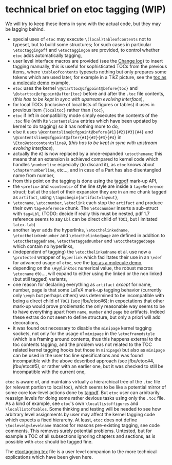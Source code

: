 # technical brief on etoc tagging (WIP)

We will try to keep these items in sync with the actual code, but they may be lagging behind.

- special uses of `etoc` may execute `\(local)tableofcontents` not to typeset, but to build some structures; for such cases in particular `\etoctaggingoff` and `\etoctaggingon` are provided, to control whether `etoc` adds automatically tagging,
- user level interface macros are provided (see the [Change log](/ChangeLog.md)) to insert tagging manually, this is useful for sophisticated TOCs from the previous items, where `\tableofcontents` typesets nothing but only prepares some tokens which are used later, for example in a TikZ picture, see the [toc as a molecule demo](/issuetesting/test_tagging_toc_as_molecule.tex) example,
- `etoc` uses the kernel `\@starttoc@cfgpoint@before{toc}` and `\@starttoc@cfgpoint@after{toc}` before and after the `.toc` file contents, (*this has to be kept in sync with upstream evolving interface*),
- for local TOCs (inclusive of local lists of figures or tables) it uses in previous item `{localtoc}` rather than `{toc}`,
- `etoc` if left in compatibility mode simply executes the contents of the `.toc` file (with its `\contentsline` entries which have been updated by kernel to do tagging) so it has nothing more to do,
- else it uses `\@contentsline@cfgpoint@before{#1}{#2}{#3}{#4}` and `\@contentsline@cfgpoint@after{#1}{#2}{#3}{#4}` in `\Etoc@etoccontentsline@`, (*this has to be kept in sync with upstream evolving interface*),
- actually the `#2` is now replaced by a once-expanded `\etocthename`; this means that an extension is achieved compared to kernel code which handles `\numberline` especially (to discard it), as `etoc` knows about `\chapternumberline`, etc..., and in case of a Part has also disentangled name from number,
- from this point on the tagging is done using the [tagpdf](https://github.com/latex3/tagpdf) mark-up API,
- the `<prefix>` and `<contents>` of the line style are inside a `tag=Reference` struct; but at the start of their expansion they are in an mc chunk tagged as `artifact`, using `\tagmcbegin{artifact=layout}`,
- `\etocname`, `\etocnumber`, `\etoclink` each stop the `artifact` and produce their own `tag=Reference` chunk.  The `\etocnumber` inserts a sub-struct with `tag=Lbl`, (TODO: decide if really this must be nested, pdf 1.7 reference seems to say `Lbl` can be direct child of `TOCI`, but I imitated `latex-lab`)
- another layer adds the hyperlinks, `\etocthelinkedname`, `\etocthelinkednumber` and `\etocthelinkedpage` are defined in addition to `\etocthetaggedname`, `\etocthetaggednumber` and `\etocthetaggedpage` which contain no hyperlinks,
- (independent of tagging) the `\etocthelinkedname` et al. use now a `\protected` wrapper of `hyperlink` which facilitates their use in an `\edef` for advanced usage of `etoc`, see the [toc as a molecule demo](/issuetesting/test_tagging_toc_as_molecule.tex), 
- depending on the `\Hy@linktoc` numerical value, the robust macros `\etocname` etc..., will expand to either using the linked or the non linked (but still tagged) variants,
- one reason for declaring everything as  `artifact` *except* for name, number, page is that some LaTeX mark-up tagging behavior (currently only `\emph` but perhaps others) was determined to be incompatible with being a direct child of `TOCI` (see jfbu/etoc#6); in expectations that other mark-up would prove problematic the only reasonable way seems to be to have everything apart from `name`, `number` and `page` be artifacts.  Indeed these extras do not seem to define structure, but only a priori will add decorations,
- it was found out necessary to disable the `minipage` kernel tagging sockets, not only for the usage of `minipage` in the `\etocframedstyle` (which is a framing around contents, thus this happens external to the toc contents tagging, and the problem was not related to the TOC related kernel tagging hooks but those in `minipage`) but also as `minipage` can be used in the user toc line specifications and was found incompatible with the above described approach (see jfbu/etoc#4, jfbu/etoc#5), or rather with an earlier one, but it was checked to still be incompatible with the current one,

`etoc` is aware of, and maintains virtually a hierarchical tree of the `.toc` file (or relevant portion to local toc), which seems to be like a potential mirror of  some core low-level actions done by [tagpdf](https://github.com/latex3/tagpdf).  But `etoc` user can arbitrarily reassign levels for doing some rather devious tasks using only the `.toc` file.  As a kind of example, see `etoc`'s own `\locallistoffigures` and `\locallistoftables`.  Some thinking and testing will be needed to see how arbitrary level assignments by user may affect the kernel tagging code which expects a fixed hierarchy.  At least, `etoc` does not define `\toclevel@<levelname` macros for reasons pre-existing tagging, see code comments.  This removes surely potential problems.  Untested, but for example a TOC of all subsections ignoring chapters and sections, as is possible with `etoc` should be tagged fine.

The [etoctagging.tex](/etoctagging.tex) file is a user level companion to the more technical explications which have been given here.

